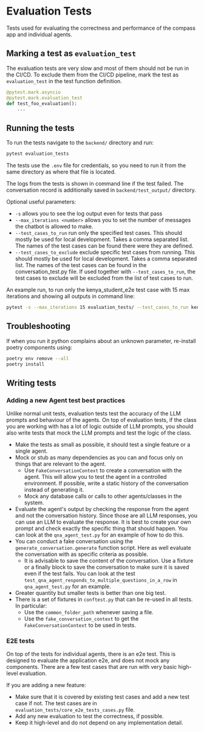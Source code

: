 # Evaluation Tests

Tests used for evaluating the correctness and performance of the
compass app and individual agents.

## Marking a test as `evaluation_test`

The evaluation tests are very slow and most of them should not be run in the CI/CD. To exclude them from the CI/CD
pipeline,
mark the test as `evaluation_test` in the test function definition.

```python
@pytest.mark.asyncio
@pytest.mark.evaluation_test
def test_foo_evaluation():
    ...
```

## Running the tests

To run the tests navigate to the `backend/` directory and run:

```bash
pytest evaluation_tests
```

The tests use the `.env` file for credentials, so you need to run it from the same directory as where that file is
located.

The logs from the tests is shown in command line if the test failed. The conversation record is additionally saved
in `backend/test_output/` directory.

Optional useful parameters:

- `-s` allows you to see the log output even for tests that pass
- `--max_iterations <number>` allows you to set the number of messages the chatbot is allowed to make.
- `--test_cases_to_run` run only the specified test cases. This should mostly be used for local
  development. Takes a comma separated list. The names of the test cases can be found there were they are defined. 
- `--test_cases_to_exclude` exclude specific test cases from running. This should mostly be used for local
  development. Takes a comma separated list. The names of the test cases can be found in the conversation_test.py file. If used together with `--test_cases_to_run`, the test cases to exclude will be excluded from the list of test cases to run.

An example run, to run only the kenya_student_e2e test case with 15 max iterations and showing all outputs in command line:
```bash
pytest -s --max_iterations 15 evaluation_tests/ --test_cases_to_run kenya_student_e2e
```

## Troubleshooting

If when you run it python complains about an unknown parameter, re-install poetry components using:

```bash
poetry env remove --all
poetry install
```

## Writing tests

### Adding a new Agent test best practices

Unlike normal unit tests, evaluation tests test the accuracy of the LLM prompts and behaviour of the agents. On top of
evaluation tests, if the class you are working with has a lot of logic outside of LLM prompts, you should also write
tests that mock the LLM prompts and test the logic of the class.

- Make the tests as small as possible, it should test a single feature or a single agent.
- Mock or stub as many dependencies as you can and focus only on things that are relevant to the agent.
  - Use `FakeConversationContext` to create a conversation with the agent. This will allow you to test the agent in a
    controlled environment. If possible, write a static history of the conversation instead of generating it.
  - Mock any database calls or calls to other agents/classes in the system.
- Evaluate the agent's output by checking the response from the agent and not the conversation history. Since those are
  all LLM responses, you can use an LLM to evaluate the response. It is best to create your own prompt and check exactly
  the specific thing that should happen. You can look at the `qna_agent_test.py` for an example of how to do this.
- You can conduct a fake conversation using the `generate_conversation.generate` function script. Here as well evaluate
  the conversation with as specific criteria as possible.
  - It is advisable to save the content of the conversation. Use a fixture or a finally block to save the conversation
    to make sure it is saved even if the test fails. You can look at the test `test_qna_agent_responds_to_multiple_questions_in_a_row` in `qna_agent_test.py` for an example.
- Greater quantity but smaller tests is better than one big test.
- There is a set of fixtures in `conftest.py` that can be re-used in all tests. In particular:
  - Use the `common_folder_path` whenever saving a file.
  - Use the `fake_conversation_context` to get the `FakeConversationContext` to be used in tests.

### E2E tests

On top of the tests for individual agents, there is an e2e test. This is designed to evaluate the application e2e, and
does not mock any components. There are a few test cases that are run with very basic high-level evaluation.

If you are adding a new feature:

- Make sure that it is covered by existing test cases and add a new test case if not. The test cases are
  in `evaluation_tests/core_e2e_tests_cases.py` file.
- Add any new evaluation to test the correctness, if possible.
- Keep it high-level and do not depend on any implementation detail.
